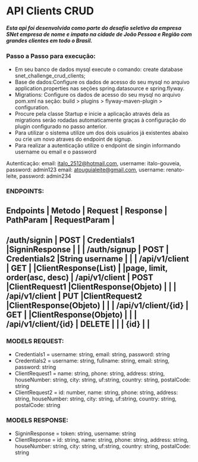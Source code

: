 # API Clients CRUD

##### Esta api foi desenvolvida como parte do desafio seletivo da empresa SNet empresa de nome e impato na cidade de João Pessoa e Região com grandes clientes em todo o Brasil.

### Passo a Passo para execução:

- Em seu banco de dados mysql execute o comando: create database snet_challenge_crud_clients;
- Base de dados:Configure os dados de acesso do seu mysql no arquivo application.properties nas seções spring.datasource e spring.flyway.
- Migrations: Configure os dados de acesso do seu mysql no arquivo pom.xml na seção: build > plugins > flyway-maven-plugin > configuration.
- Procure pela classe Startup e inicie a aplicação através dela as migrations serão rodadas automaticamente graças à configuração do plugin configurado no passo anterior.
- Para utilizar o sistema utilize um dos dois usuários já existentes abaixo ou crie um novo atraves do endpoint de signup.
- Para realizar a autenticação utilize o endpoint de singin informando username ou email e o password

Autenticação:
email: italo_2512@hotmail.com, username: italo-gouveia, password: admin123
email: atouguialeite@gmail.com, username: renato-leite, password: admin234


### ENDPOINTS:

Endpoints           | Metodo    | Request       | Response              | PathParam | RequestParam                  |
---------------------------------------------------------------------------------------------------------------------
/auth/signin        | POST      | Credentials1  |SigninResponse         |           |                               |
/auth/signup        | POST      | Credentials2  |String username        |           |                               |
/api/v1/client      | GET       |               |ClientResponse(List)   |           |page, limit, order(asc, desc)  |
/api/v1/client      | POST      |ClientRequest1 |ClientResponse(Objeto) |           |                               |
/api/v1/client      | PUT       |ClientRequest2 |ClientResponse(Objeto) |           |                               |
/api/v1/client/{id} | GET       |               |ClientResponse(Objeto) |           |                               |
/api/v1/client/{id} | DELETE    |               |                       | {id}      |                               |
---------------------------------------------------------------------------------------------------------------------

### MODELS REQUEST:
- Credentials1 = username: string, email: string, password: string
- Credentials2 = username: string, fullname: string, email: string, password: string
- ClientRequest1 = name: string, phone: string, address: string, houseNumber: string, city: string, uf:string, country: string, postalCode: string
- ClientRequest2 = id: number, name: string, phone: string, address: string, houseNumber: string, city: string, uf:string, country: string, postalCode: string

### MODELS RESPONSE:
- SigninResponse = token: string, username: string
- ClientReponse = id: string, name: string, phone: string, address: string, houseNumber: string, city: string, uf:string, country: string, postalCode: string
